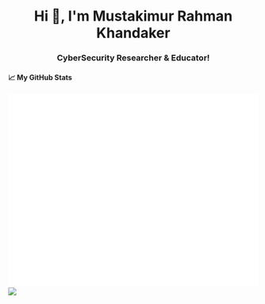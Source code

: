 ## <h1 align="center">Hi 👋, I'm Mustakimur Rahman Khandaker</h1>
<h3 align="center">CyberSecurity Researcher & Educator!</h3>

#### &#x1f4c8; My GitHub Stats

<picture>
  <img src="/github-metrics.svg" alt="Metrics">
</picture>

<a href="https://mustakim.info">
  <img align="center" src="https://github-readme-stats.vercel.app/api/top-langs/?username=mustakimur&&hide=cmake&langs_count=4&line_height=35&theme=merko" />
</a>

